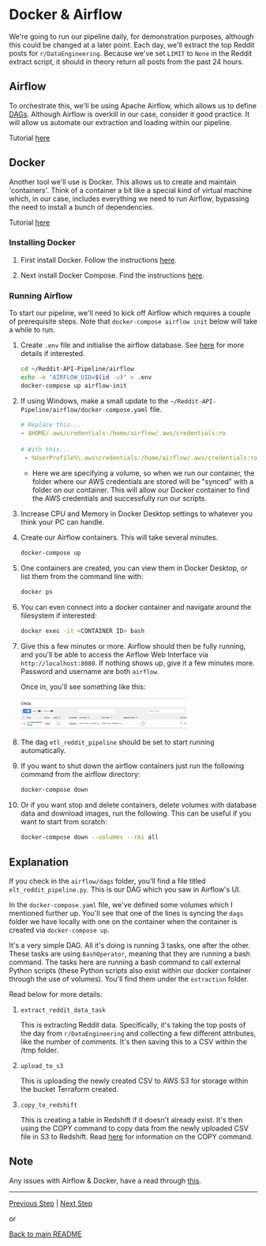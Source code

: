 # Docker & Airflow

We're going to run our pipeline daily, for demonstration purposes, although this could be changed at a later point. Each day, we'll extract the top Reddit posts for `r/DataEngineering`. Because we've set `LIMIT` to `None` in the Reddit extract script, it should in theory return all posts from the past 24 hours.

## Airflow

To orchestrate this, we'll be using Apache Airflow, which allows us to define [DAGs](https://en.wikipedia.org/wiki/Directed_acyclic_graph). Although Airflow is overkill in our case, consider it good practice. It will allow us automate our extraction and loading within our pipeline.

Tutorial [here](https://airflow.apache.org/docs/apache-airflow/stable/tutorial.html)

## Docker

Another tool we'll use is Docker. This allows us to create and maintain 'containers'. Think of a container a bit like a special kind of virtual machine which, in our case, includes everything we need to run Airflow, bypassing the need to install a bunch of dependencies.

Tutorial [here](https://www.youtube.com/watch?v=3c-iBn73dDE)
### Installing Docker <a name="Docker"></a>

1. First install Docker. Follow the instructions [here](https://docs.docker.com/get-docker/).

1. Next install Docker Compose. Find the instructions [here](https://docs.docker.com/compose/install/.).

### Running Airflow <a name="Airflow"></a>

To start our pipeline, we'll need to kick off Airflow which requires a couple of prerequisite steps. Note that `docker-compose airflow init` below will take a while to run. 

1. Create `.env` file and initialise the airflow database. See [here](https://airflow.apache.org/docs/apache-airflow/stable/start/docker.html) for more details if interested.

    ```bash
    cd ~/Reddit-API-Pipeline/airflow
    echo -e "AIRFLOW_UID=$(id -u)" > .env
    docker-compose up airflow-init
    ```
1. If using Windows, make a small update to the `~/Reddit-API-Pipeline/airflow/docker-compose.yaml` file.

    ```yaml
    # Replace this...
    - $HOME/.aws/credentials:/home/airflow/.aws/credentials:ro

    # With this...
     - %UserProfile%\.aws\credentials:/home/airflow/.aws/credentials:ro
    ```

    * Here we are specifying a volume, so when we run our container, the folder where our AWS credentials are stored will be "synced" with a folder on our container. This will allow our Docker container to find the AWS credentials and successfully run our scripts.

1. Increase CPU and Memory in Docker Desktop settings to whatever you think your PC can handle.

1. Create our Airflow containers. This will take several minutes. 

    ```bash
    docker-compose up
    ```

1. One containers are created, you can view them in Docker Desktop, or list them from the command line with:

    ```bash
    docker ps
    ```
1. You can even connect into a docker container and navigate around the filesystem if interested:

    ```bash
    docker exec -it <CONTAINER ID> bash
    ```

1. Give this a few minutes or more. Airflow should then be fully running, and you'll be able to access the Airflow Web Interface via `http://localhost:8080`. If nothing shows up, give it a few minutes more. Password and username are both `airflow`.

    Once in, you'll see something like this:

    <img src="https://github.com/ABZ-Aaron/Reddit-API-Pipeline/blob/master/images/airflow.png" width=70% height=70%>

1. The dag `etl_reddit_pipeline` should be set to start running automatically.

1. If you want to shut down the airflow containers just run the following command from the airflow directory:

    ```bash
    docker-compose down
    ```

1. Or if you want stop and delete containers, delete volumes with database data and download images, run the following. This can be useful if you want to start from scratch:

    ```bash
    docker-compose down --volumes --rmi all
    ```

## Explanation

If you check in the `airflow/dags` folder, you'll find a file titled `elt_reddit_pipeline.py`. This is our DAG which you saw in Airflow's UI. 

In the `docker-compose.yaml` file, we've defined some volumes which I mentioned further up. You'll see that one of the lines is syncing the `dags` folder we have locally with one on the container when the container is created via `docker-compose up`.

It's a very simple DAG. All it's doing is running 3 tasks, one after the other. These tasks are using `BashOperator`, meaning that they are running a bash command. The tasks here are running a bash command to call external Python scripts (these Python scripts also exist within our docker container through the use of volumes). You'll find them under the `extraction` folder. 

Read below for more details:

1. `extract_reddit_data_task`

    This is extracting Reddit data. Specifically, it's taking the top posts of the day from `r/DataEngineering` and collecting a few different attributes, like the number of comments. It's then saving this to a CSV within the /tmp folder.

1. `upload_to_s3`

    This is uploading the newly created CSV to AWS S3 for storage within the bucket Terraform created.

1. `copy_to_redshift`

    This is creating a table in Redshift if it doesn't already exist. It's then using the COPY command to copy data from the newly uploaded CSV file in S3 to Redshift. Read [here](https://docs.aws.amazon.com/redshift/latest/dg/r_COPY.html) for information on the COPY command.

## Note

Any issues with Airflow & Docker, have a read through [this](https://airflow.apache.org/docs/apache-airflow/stable/start/docker.html).

---

[Previous Step](config.md) | [Next Step](dbt.md)

or

[Back to main README](../README.md)
